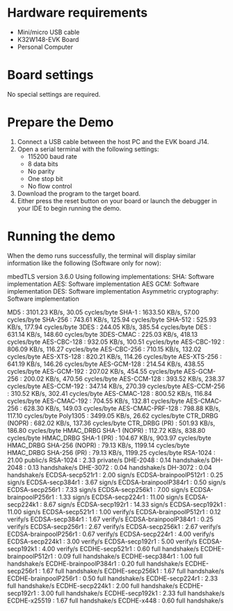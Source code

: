 Hardware requirements
=====================
- Mini/micro USB cable
- K32W148-EVK Board
- Personal Computer

Board settings
==============
No special settings are required.

Prepare the Demo
================
1.  Connect a USB cable between the host PC and the EVK board J14.
2.  Open a serial terminal with the following settings:
    - 115200 baud rate
    - 8 data bits
    - No parity
    - One stop bit
    - No flow control
3.  Download the program to the target board.
4.  Either press the reset button on your board or launch the debugger in your IDE to begin running the demo.

Running the demo
================
When the demo runs successfully, the terminal will display similar information like the following (Software only for now):

mbedTLS version 3.6.0
Using following implementations:
  SHA: Software implementation
  AES: Software implementation
  AES GCM: Software implementation
  DES: Software implementation
  Asymmetric cryptography: Software implementation

  MD5                      :  3101.23 KB/s,   30.05 cycles/byte
  SHA-1                    :  1633.50 KB/s,   57.00 cycles/byte
  SHA-256                  :  743.61 KB/s,  125.94 cycles/byte
  SHA-512                  :  525.93 KB/s,  177.94 cycles/byte
  3DES                     :  244.05 KB/s,  385.54 cycles/byte
  DES                      :  631.14 KB/s,  148.60 cycles/byte
  3DES-CMAC                :  225.03 KB/s,  418.13 cycles/byte
  AES-CBC-128              :  932.05 KB/s,  100.51 cycles/byte
  AES-CBC-192              :  806.09 KB/s,  116.27 cycles/byte
  AES-CBC-256              :  710.15 KB/s,  132.02 cycles/byte
  AES-XTS-128              :  820.21 KB/s,  114.26 cycles/byte
  AES-XTS-256              :  641.19 KB/s,  146.26 cycles/byte
  AES-GCM-128              :  214.54 KB/s,  438.55 cycles/byte
  AES-GCM-192              :  207.02 KB/s,  454.55 cycles/byte
  AES-GCM-256              :  200.02 KB/s,  470.56 cycles/byte
  AES-CCM-128              :  393.52 KB/s,  238.37 cycles/byte
  AES-CCM-192              :  347.14 KB/s,  270.39 cycles/byte
  AES-CCM-256              :  310.52 KB/s,  302.41 cycles/byte
  AES-CMAC-128             :  800.52 KB/s,  116.84 cycles/byte
  AES-CMAC-192             :  704.55 KB/s,  132.81 cycles/byte
  AES-CMAC-256             :  628.30 KB/s,  149.03 cycles/byte
  AES-CMAC-PRF-128         :  798.88 KB/s,  117.10 cycles/byte
  Poly1305                 :  3499.05 KB/s,   26.62 cycles/byte
  CTR_DRBG (NOPR)          :  682.02 KB/s,  137.36 cycles/byte
  CTR_DRBG (PR)            :  501.93 KB/s,  186.80 cycles/byte
  HMAC_DRBG SHA-1 (NOPR)   :  112.72 KB/s,  838.80 cycles/byte
  HMAC_DRBG SHA-1 (PR)     :  104.67 KB/s,  903.97 cycles/byte
  HMAC_DRBG SHA-256 (NOPR) :   79.13 KB/s,  1199.14 cycles/byte
  HMAC_DRBG SHA-256 (PR)   :   79.13 KB/s,  1199.25 cycles/byte
  RSA-1024                 :   21.00  public/s
  RSA-1024                 :    2.33 private/s
  DHE-2048                 :    0.14 handshake/s
  DH-2048                  :    0.13 handshake/s
  DHE-3072                 :    0.04 handshake/s
  DH-3072                  :    0.04 handshake/s
  ECDSA-secp521r1          :    2.00 sign/s
  ECDSA-brainpoolP512r1    :    0.25 sign/s
  ECDSA-secp384r1          :    3.67 sign/s
  ECDSA-brainpoolP384r1    :    0.50 sign/s
  ECDSA-secp256r1          :    7.33 sign/s
  ECDSA-secp256k1          :    7.00 sign/s
  ECDSA-brainpoolP256r1    :    1.33 sign/s
  ECDSA-secp224r1          :   11.00 sign/s
  ECDSA-secp224k1          :    8.67 sign/s
  ECDSA-secp192r1          :   14.33 sign/s
  ECDSA-secp192k1          :   11.00 sign/s
  ECDSA-secp521r1          :    1.00 verify/s
  ECDSA-brainpoolP512r1    :    0.12 verify/s
  ECDSA-secp384r1          :    1.67 verify/s
  ECDSA-brainpoolP384r1    :    0.25 verify/s
  ECDSA-secp256r1          :    2.67 verify/s
  ECDSA-secp256k1          :    2.67 verify/s
  ECDSA-brainpoolP256r1    :    0.67 verify/s
  ECDSA-secp224r1          :    4.00 verify/s
  ECDSA-secp224k1          :    3.00 verify/s
  ECDSA-secp192r1          :    5.00 verify/s
  ECDSA-secp192k1          :    4.00 verify/s
  ECDHE-secp521r1          :    0.60 full handshake/s
  ECDHE-brainpoolP512r1    :    0.09 full handshake/s
  ECDHE-secp384r1          :    1.00 full handshake/s
  ECDHE-brainpoolP384r1    :    0.20 full handshake/s
  ECDHE-secp256r1          :    1.67 full handshake/s
  ECDHE-secp256k1          :    1.67 full handshake/s
  ECDHE-brainpoolP256r1    :    0.50 full handshake/s
  ECDHE-secp224r1          :    2.33 full handshake/s
  ECDHE-secp224k1          :    2.00 full handshake/s
  ECDHE-secp192r1          :    3.00 full handshake/s
  ECDHE-secp192k1          :    2.33 full handshake/s
  ECDHE-x25519             :    1.67 full handshake/s
  ECDHE-x448               :    0.60 full handshake/s

